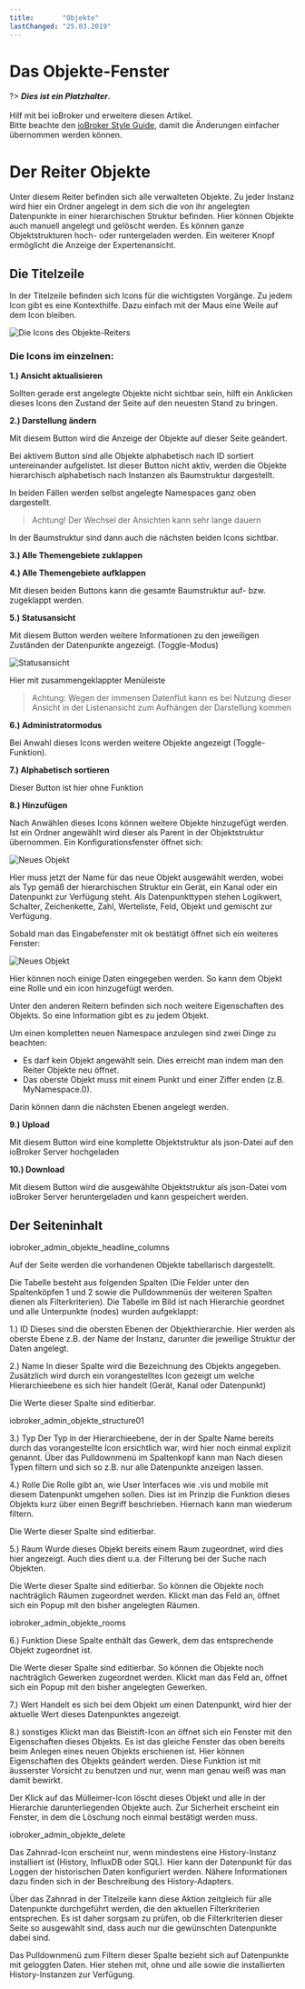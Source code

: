 ```yaml
---
title:       "Objekte"
lastChanged: "25.03.2019"
---
```


# Das Objekte-Fenster

?> ***Dies ist ein Platzhalter***.
   <br><br>
   Hilf mit bei ioBroker und erweitere diesen Artikel.  
   Bitte beachte den [ioBroker Style Guide](community/styleguidedoc), 
   damit die Änderungen einfacher übernommen werden können.



# Der Reiter Objekte

Unter diesem Reiter befinden sich alle verwalteten Objekte. Zu jeder Instanz wird hier ein Ordner angelegt in 
dem sich die von ihr angelegten Datenpunkte in einer hierarchischen Struktur befinden. Hier können Objekte 
auch manuell angelegt und gelöscht werden. Es können ganze Objektstrukturen hoch- oder runtergeladen 
werden. Ein weiterer Knopf ermöglicht die Anzeige der Expertenansicht.



## Die Titelzeile

In der Titelzeile befinden sich Icons für die wichtigsten Vorgänge. Zu jedem Icon gibt es eine Kontexthilfe. 
Dazu einfach mit der Maus eine Weile auf dem Icon bleiben.

![Die Icons des Objekte-Reiters](media/ADMIN_Objekte_numbers.png)

### Die Icons im einzelnen:

**1.) Ansicht aktualisieren**

Sollten gerade erst angelegte Objekte nicht sichtbar sein, hilft ein Anklicken dieses Icons den Zustand der 
Seite auf den neuesten Stand zu bringen.

**2.) Darstellung ändern**

Mit diesem Button wird die Anzeige der Objekte auf dieser Seite geändert.

Bei aktivem Button sind alle Objekte alphabetisch nach ID sortiert untereinander aufgelistet. Ist dieser 
Button nicht aktiv, werden die Objekte hierarchisch alphabetisch nach Instanzen als Baumstruktur dargestellt.

In beiden Fällen werden selbst angelegte Namespaces ganz oben dargestellt.

>Achtung! Der Wechsel der Ansichten kann sehr lange dauern

In der Baumstruktur sind dann auch die nächsten beiden Icons sichtbar.

**3.) Alle Themengebiete zuklappen**

**4.) Alle Themengebiete aufklappen**

Mit diesen beiden Buttons kann die gesamte Baumstruktur auf- bzw. zugeklappt werden.

**5.) Statusansicht**

Mit diesem Button werden weitere Informationen zu den jeweiligen Zuständen der Datenpunkte 
angezeigt. (Toggle-Modus)

![Statusansicht](media/ADMIN_Objekte_status_tree.png)

Hier mit zusammengeklappter Menüleiste

> Achtung: Wegen der immensen Datenflut kann es bei Nutzung dieser Ansicht in der Listenansicht 
zum Aufhängen der Darstellung kommen


**6.)  Administratormodus**

Bei Anwahl dieses Icons werden weitere Objekte angezeigt (Toggle-Funktion). 


**7.) Alphabetisch sortieren**

Dieser Button ist hier ohne Funktion


**8.) Hinzufügen**

Nach Anwählen dieses Icons können weitere Objekte hinzugefügt werden. Ist ein Ordner angewählt wird 
dieser als Parent in der Objektstruktur übernommen. Ein Konfigurationsfenster öffnet sich:

![Neues Objekt](media/ADMIN_Objekte_new_01.png)


Hier muss jetzt der Name für das neue Objekt ausgewählt werden, wobei als Typ gemäß der hierarchischen 
Struktur ein Gerät, ein Kanal oder ein Datenpunkt zur Verfügung steht. Als Datenpunkttypen stehen 
Logikwert, Schalter, Zeichenkette, Zahl, Werteliste, Feld, Objekt und gemischt zur Verfügung.

Sobald man das Eingabefenster mit ok bestätigt öffnet sich ein weiteres Fenster:

![Neues Objekt](media/ADMIN_Objekte_new_02.png)

Hier können noch einige Daten eingegeben werden. So kann dem Objekt eine Rolle und ein icon 
hinzugefügt werden.

Unter den anderen Reitern befinden sich noch weitere Eigenschaften des Objekts. So eine Information 
gibt es zu jedem Objekt.

Um einen kompletten neuen Namespace anzulegen sind zwei Dinge zu beachten:

* Es darf kein Objekt angewählt sein. Dies erreicht man indem man den Reiter Objekte neu öffnet.
* Das oberste Objekt muss mit einem Punkt und einer Ziffer enden (z.B. MyNamespace.0).

Darin können dann die nächsten Ebenen angelegt werden.

**9.) Upload**

Mit diesem Button wird eine komplette Objektstruktur als json-Datei auf den ioBroker Server hochgeladen

**10.) Download**

Mit diesem Button wird die ausgewählte Objektstruktur als json-Datei vom ioBroker Server heruntergeladen und kann gespeichert werden.

## Der Seiteninhalt

iobroker_admin_objekte_headline_columns

Auf der Seite werden die vorhandenen Objekte tabellarisch dargestellt.

Die Tabelle besteht aus folgenden Spalten (Die Felder unter den Spaltenköpfen 1 und 2 sowie die Pulldownmenüs der weiteren Spalten dienen als Filterkriterien). Die Tabelle im Bild ist nach Hierarchie geordnet und alle Unterpunkte (nodes) wurden aufgeklappt:

1.) ID
Dieses sind die obersten Ebenen der Objekthierarchie. Hier werden als oberste Ebene z.B. der Name der Instanz, darunter die jeweilige Struktur der Daten angelegt.

2.) Name
In dieser Spalte wird die Bezeichnung des Objekts angegeben. Zusätzlich wird durch ein vorangestelltes Icon gezeigt um welche Hierarchieebene es sich hier handelt (Gerät, Kanal oder Datenpunkt)

Die Werte dieser Spalte sind editierbar.

iobroker_admin_objekte_structure01

3.) Typ
Der Typ in der Hierarchieebene, der in der Spalte Name bereits durch das vorangestellte Icon ersichtlich war, wird hier noch einmal explizit genannt. Über das Pulldownmenü im Spaltenkopf kann man Nach diesen Typen filtern und sich so z.B. nur alle Datenpunkte anzeigen lassen.

4.) Rolle
Die Rolle gibt an, wie User Interfaces wie .vis und mobile mit diesem Datenpunkt umgehen sollen. Dies ist im Prinzip die Funktion dieses Objekts kurz über einen Begriff beschrieben. Hiernach kann man wiederum filtern.

Die Werte dieser Spalte sind editierbar.

5.) Raum
Wurde dieses Objekt bereits einem Raum zugeordnet, wird dies hier angezeigt. Auch dies dient u.a. der Filterung bei der Suche nach Objekten.

Die Werte dieser Spalte sind editierbar. So können die Objekte noch nachträglich Räumen zugeordnet werden. Klickt man das Feld an, öffnet sich ein Popup mit den bisher angelegten Räumen.

iobroker_admin_objekte_rooms

6.) Funktion
Diese Spalte enthält das Gewerk, dem das entsprechende Objekt zugeordnet ist.

Die Werte dieser Spalte sind editierbar. So können die Objekte noch nachträglich Gewerken zugeordnet werden. Klickt man das Feld an, öffnet sich ein Popup mit den bisher angelegten Gewerken.

7.) Wert
Handelt es sich bei dem Objekt um einen Datenpunkt, wird hier der aktuelle Wert dieses Datenpunktes angezeigt.

8.) sonstiges
Klickt man das Bleistift-Icon an öffnet sich ein Fenster mit den Eigenschaften dieses Objekts. Es ist das gleiche Fenster das oben bereits beim Anlegen eines neuen Objekts erschienen ist. Hier können Eigenschaften des Objekts geändert werden. Diese Funktion ist mit äusserster Vorsicht zu benutzen und nur, wenn man genau weiß was man damit bewirkt.

Der Klick auf das Mülleimer-Icon löscht dieses Objekt und alle in der Hierarchie darunterliegenden Objekte auch. Zur Sicherheit erscheint ein Fenster, in dem die Löschung noch einmal bestätigt werden muss.

iobroker_admin_objekte_delete

Das Zahnrad-Icon erscheint nur, wenn mindestens eine History-Instanz installiert ist (History, InfluxDB oder SQL). Hier kann der Datenpunkt für das Loggen der historischen Daten konfiguriert werden. Nähere Informationen dazu finden sich in der Beschreibung des History-Adapters.

Über das Zahnrad in der Titelzeile kann diese Aktion zeitgleich für alle Datenpunkte durchgeführt werden, die den aktuellen Filterkriterien entsprechen. Es ist daher sorgsam zu prüfen, ob die Filterkriterien dieser Seite so ausgewählt sind, dass auch nur die gewünschten Datenpunkte dabei sind.

Das Pulldownmenü zum Filtern dieser Spalte bezieht sich auf Datenpunkte mit geloggten Daten. Hier stehen mit, ohne und alle sowie die installierten History-Instanzen zur Verfügung.
